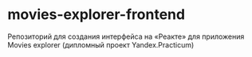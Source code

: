 # movies-explorer-frontend
Репозиторий для создания интерфейса на «Реакте» для приложения Movies explorer (дипломный проект Yandex.Practicum)

